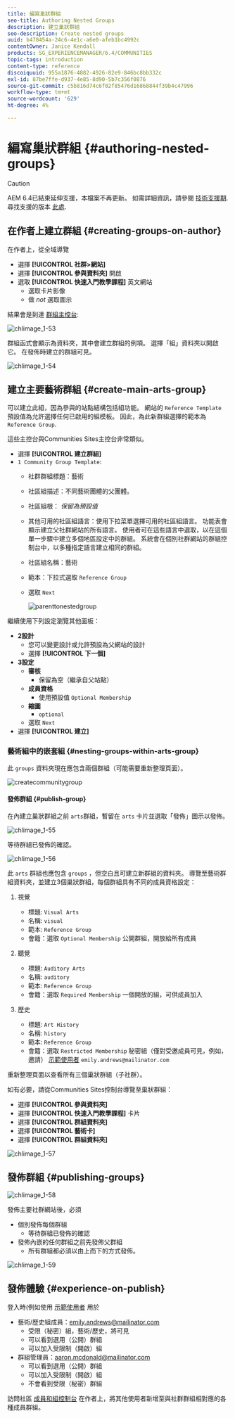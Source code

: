 ```yaml
---
title: 編寫巢狀群組
seo-title: Authoring Nested Groups
description: 建立巢狀群組
seo-description: Create nested groups
uuid: b478454a-24c6-4e1c-a6e0-afeb1bc4992c
contentOwner: Janice Kendall
products: SG_EXPERIENCEMANAGER/6.4/COMMUNITIES
topic-tags: introduction
content-type: reference
discoiquuid: 955a1876-4882-4926-82e9-846bc8bb332c
exl-id: 87be7ffe-d937-4e85-8d90-5b7c356f0876
source-git-commit: c5b816d74c6f02f85476d16868844f39b4c47996
workflow-type: tm+mt
source-wordcount: '629'
ht-degree: 4%

---
```


# 編寫巢狀群組 {#authoring-nested-groups}

>[!CAUTION]
>
>AEM 6.4已結束延伸支援，本檔案不再更新。 如需詳細資訊，請參閱 [技術支援期](https://helpx.adobe.com//tw/support/programs/eol-matrix.html). 尋找支援的版本 [此處](https://experienceleague.adobe.com/docs/).

## 在作者上建立群組 {#creating-groups-on-author}

在作者上，從全域導覽

* 選擇 **[!UICONTROL 社群>網站]**
* 選擇 **[!UICONTROL 參與資料夾]** 開啟
* 選取 **[!UICONTROL 快速入門教學課程]**  英文網站
   * 選取卡片影像
   * 做 *not* 選取圖示

結果會是到達 [群組主控台](groups.md):

![chlimage_1-53](assets/chlimage_1-53.png)

群組函式會顯示為資料夾，其中會建立群組的例項。 選擇「組」資料夾以開啟它。 在發佈時建立的群組可見。

![chlimage_1-54](assets/chlimage_1-54.png)

## 建立主要藝術群組 {#create-main-arts-group}

可以建立此組，因為參與的站點結構包括組功能。 網站的 `Reference Template` 預設值為允許選擇任何已啟用的組模板。 因此，為此新群組選擇的範本為 `Reference Group`.

這些主控台與Communities Sites主控台非常類似。

* 選擇 **[!UICONTROL 建立群組]**
* `1 Community Group Template`:
   * 社群群組標題：藝術
   * 社區組描述：不同藝術團體的父團體。
   * 社區組根： *保留為預設值*
   * 其他可用的社區組語言：使用下拉菜單選擇可用的社區組語言。 功能表會顯示建立父社群網站的所有語言。 使用者可在這些語言中選取，以在這個單一步驟中建立多個地區設定中的群組。 系統會在個別社群網站的群組控制台中，以多種指定語言建立相同的群組。
   * 社區組名稱：藝術
   * 範本：下拉式選取 `Reference Group`
   * 選取 `Next`

      ![parenttonestedgroup](assets/parenttonestedgroup.png)

繼續使用下列設定瀏覽其他面板：

* **2設計**
   * 您可以變更設計或允許預設為父網站的設計
   * 選擇 **[!UICONTROL 下一個]**
* **3設定**
   * **審核**
      * 保留為空（繼承自父站點）
   * **成員資格**
      * 使用預設值 `Optional Membership`
   * **縮圖**
      * `optional`
   * 選取 `Next`
* 選擇 **[!UICONTROL 建立]**

### 藝術組中的嵌套組 {#nesting-groups-within-arts-group}

此 `groups` 資料夾現在應包含兩個群組（可能需要重新整理頁面）。

![createcommunitygroup](assets/createcommunitygroup.png)

#### 發佈群組 {#publish-group}

在內建立巢狀群組之前 `arts`群組，暫留在 `arts` 卡片並選取「發佈」圖示以發佈。

![chlimage_1-55](assets/chlimage_1-55.png)

等待群組已發佈的確認。

![chlimage_1-56](assets/chlimage_1-56.png)

此 `arts` 群組也應包含 `groups` ，但空白且可建立新群組的資料夾。 導覽至藝術群組資料夾，並建立3個巢狀群組，每個群組具有不同的成員資格設定：

1. 視覺
   * 標題: `Visual Arts`
   * 名稱: `visual`
   * 範本: `Reference Group`
   * 會籍：選取 `Optional Membership`
公開群組，開放給所有成員
1. 聽覺
   * 標題: `Auditory Arts`
   * 名稱: `auditory`
   * 範本: `Reference Group`
   * 會籍：選取 `Required Membership`
一個開放的組，可供成員加入

1. 歷史

   * 標題: `Art History`
   * 名稱: `history`
   * 範本: `Reference Group`
   * 會籍：選取 `Restricted Membership`
秘密組（僅對受邀成員可見，例如，邀請） 
[示範使用者](tutorials.md#demo-users) `emily.andrews@mailinator.com`

重新整理頁面以查看所有三個巢狀群組（子社群）。

如有必要，請從Communities Sites控制台導覽至巢狀群組：

* 選擇 **[!UICONTROL 參與資料夾]**
* 選擇 **[!UICONTROL 快速入門教學課程]** 卡片
* 選擇 **[!UICONTROL 群組資料夾]**
* 選擇 **[!UICONTROL 藝術卡]**
* 選擇 **[!UICONTROL 群組資料夾]**

![chlimage_1-57](assets/chlimage_1-57.png)

## 發佈群組 {#publishing-groups}

![chlimage_1-58](assets/chlimage_1-58.png)

發佈主要社群網站後，必須

* 個別發佈每個群組
   * 等待群組已發佈的確認
* 發佈內嵌的任何群組之前先發佈父群組
   * 所有群組都必須以由上而下的方式發佈。

![chlimage_1-59](assets/chlimage_1-59.png)

## 發佈體驗 {#experience-on-publish}

登入時(例如使用 [示範使用者](tutorials.md#demo-users) 用於

* 藝術/歷史組成員：emily.andrews@mailinator.com
   * 受限（秘密）組，藝術/歷史，將可見
   * 可以看到選用（公開）群組
   * 可以加入受限制（開啟）組
* 群組管理員：aaron.mcdonald@mailinator.com
   * 可以看到選用（公開）群組
   * 可以加入受限制（開啟）組
   * 不會看到受限（秘密）群組

訪問社區 [成員和組控制台](members.md) 在作者上，將其他使用者新增至與社群群組相對應的各種成員群組。
